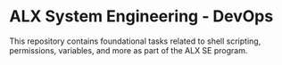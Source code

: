 # ALX System Engineering - DevOps
This repository contains foundational tasks related to shell scripting, permissions, variables, and more as part of the ALX SE program.
